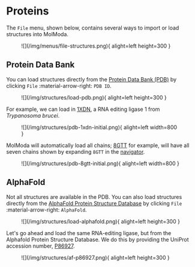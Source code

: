 # Proteins

The `File` menu, shown below, contains several ways to import or load structures into MolModa.

<figure markdown>
![](/img/menus/file-structures.png){ alight=left height=300 }
</figure>

## Protein Data Bank

You can load structures directly from the [Protein Data Bank (PDB)](https://www.rcsb.org/) by clicking `File` :material-arrow-right: `PDB ID`.

<figure markdown>
![](/img/structures/load-pdb.png){ alight=left height=300 }
</figure>

For example, we can load in [1XDN](https://www.rcsb.org/structure/1XDN), a RNA editing ligase 1 from *Trypanosoma brucei*.

<figure markdown>
![](/img/structures/pdb-1xdn-initial.png){ alight=left width=800 }
</figure>

MolModa will automatically load all chains; [8GTT](https://www.rcsb.org/structure/8GTT) for example, will have all seven chains shown by expanding `8GTT` in the [navigator][navigator].

<figure markdown>
![](/img/structures/pdb-8gtt-initial.png){ alight=left width=800 }
</figure>

## AlphaFold

Not all structures are available in the PDB.
You can also load structures directly from the [AlphaFold Protein Structure Database](https://alphafold.ebi.ac.uk/) by clicking `File` :material-arrow-right: `AlphaFold`.

<figure markdown>
![](/img/structures/load-alphafold.png){ alight=left height=300 }
</figure>

Let's go ahead and load the same RNA-editing ligase, but from the Alphafold Protein Structure Database.
We do this by providing the UniProt accession number, [P86927](https://alphafold.ebi.ac.uk/entry/P86927).

<figure markdown>
![](/img/structures/af-p86927.png){ alight=left height=300 }
</figure>

<!-- LINKS -->

[navigator]: /interface/navigator
